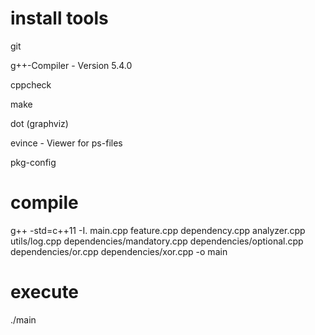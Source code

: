 # install tools

git

g++-Compiler - Version 5.4.0

cppcheck

make

dot (graphviz)

evince - Viewer for ps-files

pkg-config

# compile

g++ -std=c++11 -I. main.cpp feature.cpp dependency.cpp analyzer.cpp utils/log.cpp dependencies/mandatory.cpp dependencies/optional.cpp dependencies/or.cpp dependencies/xor.cpp -o main

# execute

./main 
